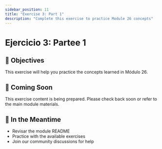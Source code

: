 ```yaml
---
sidebar_position: 11
title: "Exercise 3: Part 1"
description: "Complete this exercise to practice Module 26 concepts"
---
```


# Ejercicio 3: Partee 1

## 🎯 Objectives

This exercise will help you practice the concepts learned in Módulo 26.

## 📝 Coming Soon

This exercise content is being prepared. Please check back soon or refer to the main module materials.

## 🚀 In the Meantime

- Revisar the module README
- Practice with the available exercises
- Join our community discussions for help
